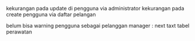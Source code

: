 kekurangan pada update di pengguna via administrator
kekurangan pada create pengguna via daftar pelangan

belum bisa warning pengguna sebagai pelanggan
manager :
next taxt tabel perawatan
